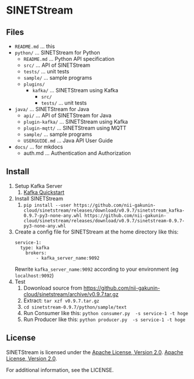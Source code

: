 <!--
Copyright (C) 2019 National Institute of Informatics

Licensed to the Apache Software Foundation (ASF) under one
or more contributor license agreements.  See the NOTICE file
distributed with this work for additional information
regarding copyright ownership.  The ASF licenses this file
to you under the Apache License, Version 2.0 (the
"License"); you may not use this file except in compliance
with the License.  You may obtain a copy of the License at

  http://www.apache.org/licenses/LICENSE-2.0

Unless required by applicable law or agreed to in writing,
software distributed under the License is distributed on an
"AS IS" BASIS, WITHOUT WARRANTIES OR CONDITIONS OF ANY
KIND, either express or implied.  See the License for the
specific language governing permissions and limitations
under the License.
--->

# SINETStream

## Files

* `README.md`           ... this
* `python/`             ... SINETStream for Python
    * `README.md`       ... Python API specification
    * `src/`            ... API of SINETStream
    * `tests/`          ... unit tests
    * `sample/`         ... sample programs
    * `plugins/`
        * `kafka/`      ... SINETStream using Kafka
            * `src/`
            * `tests/`  ... unit tests
* `java/`               ... SINETStream for Java
    * `api/`            ... API of SINETStream for Java
    * `plugin-kafka/`   ... SINETStream using Kafka
    * `plugin-mqtt/`    ... SINETStream using MQTT
    * `sample/`         ... sample programs
    * `USERGUIDE.md`    ... Java API User Guide
* `docs/`               ... for mkdocs
    * auth.md           ... Authentication and Authorization


## Install

1. Setup Kafka Server
    1. [Kafka Quickstart](https://kafka.apache.org/quickstart)
1. Install SINETStream
    1. `pip install --user https://github.com/nii-gakunin-cloud/sinetstream/releases/download/v0.9.7/sinetstream_kafka-0.9.7-py3-none-any.whl https://github.com/nii-gakunin-cloud/sinetstream/releases/download/v0.9.7/sinetstream-0.9.7-py3-none-any.whl`
1. Create a config file for SINETStream at the home directory like this:
    ```
    service-1:
      type: kafka
        brokers:
            - kafka_server_name:9092
    ```
   Rewrite `kafka_server_name:9092` according to your environment (eg `localhost:9092`)
1. Test
    1. Dowonload source from https://github.com/nii-gakunin-cloud/sinetstream/archive/v0.9.7.tar.gz
    1. Extract: `tar xzf v0.9.7.tar.gz`
    1. `cd sinetstream-0.9.7/python/sample/text`
    1. Run Consumer like this: `python consumer.py  -s service-1 -t hoge`
    1. Run Producer like this: `python producer.py  -s service-1 -t hoge`

## License

SINETStream is licensed under the [Apache License, Version 2.0](http://www.apache.org/licenses/LICENSE-2.0).
[Apache License, Version 2.0](http://www.apache.org/licenses/LICENSE-2.0).

For additional information, see the LICENSE.
